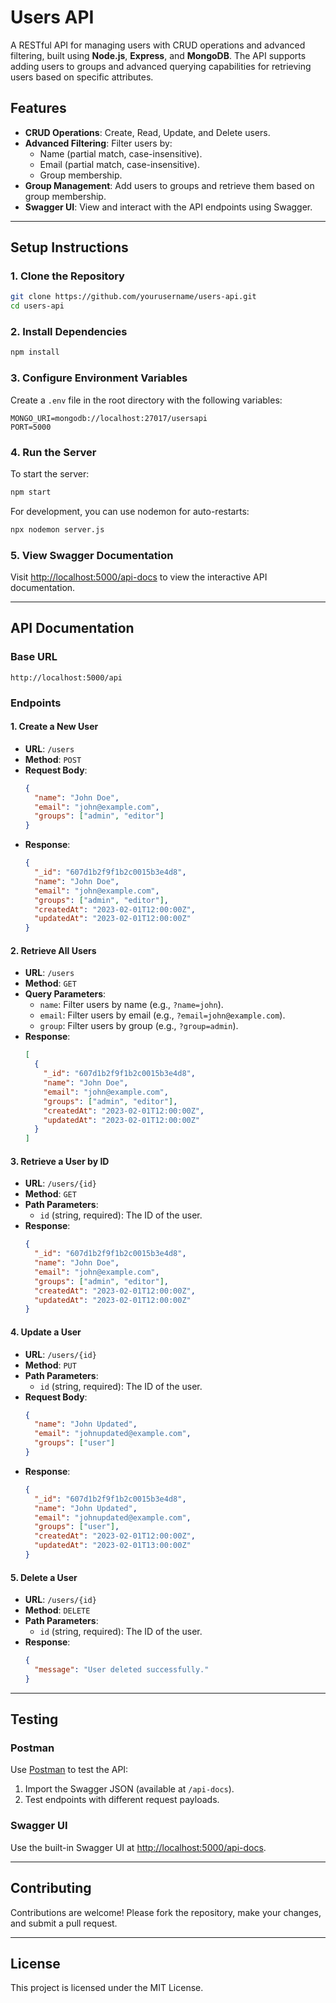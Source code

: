 # Users API

A RESTful API for managing users with CRUD operations and advanced filtering, built using **Node.js**, **Express**, and **MongoDB**. The API supports adding users to groups and advanced querying capabilities for retrieving users based on specific attributes.

## Features

- **CRUD Operations**: Create, Read, Update, and Delete users.
- **Advanced Filtering**: Filter users by:
  - Name (partial match, case-insensitive).
  - Email (partial match, case-insensitive).
  - Group membership.
- **Group Management**: Add users to groups and retrieve them based on group membership.
- **Swagger UI**: View and interact with the API endpoints using Swagger.

---

## Setup Instructions

### 1. Clone the Repository

```bash
git clone https://github.com/yourusername/users-api.git
cd users-api
```

### 2. Install Dependencies

```bash
npm install
```

### 3. Configure Environment Variables

Create a `.env` file in the root directory with the following variables:

```
MONGO_URI=mongodb://localhost:27017/usersapi
PORT=5000
```

### 4. Run the Server

To start the server:

```bash
npm start
```

For development, you can use nodemon for auto-restarts:

```bash
npx nodemon server.js
```

### 5. View Swagger Documentation

Visit [http://localhost:5000/api-docs](http://localhost:5000/api-docs) to view the interactive API documentation.

---

## API Documentation

### Base URL

```
http://localhost:5000/api
```

### Endpoints

#### 1. Create a New User

- **URL**: `/users`
- **Method**: `POST`
- **Request Body**:
  ```json
  {
    "name": "John Doe",
    "email": "john@example.com",
    "groups": ["admin", "editor"]
  }
  ```
- **Response**:
  ```json
  {
    "_id": "607d1b2f9f1b2c0015b3e4d8",
    "name": "John Doe",
    "email": "john@example.com",
    "groups": ["admin", "editor"],
    "createdAt": "2023-02-01T12:00:00Z",
    "updatedAt": "2023-02-01T12:00:00Z"
  }
  ```

#### 2. Retrieve All Users

- **URL**: `/users`
- **Method**: `GET`
- **Query Parameters**:
  - `name`: Filter users by name (e.g., `?name=john`).
  - `email`: Filter users by email (e.g., `?email=john@example.com`).
  - `group`: Filter users by group (e.g., `?group=admin`).
- **Response**:
  ```json
  [
    {
      "_id": "607d1b2f9f1b2c0015b3e4d8",
      "name": "John Doe",
      "email": "john@example.com",
      "groups": ["admin", "editor"],
      "createdAt": "2023-02-01T12:00:00Z",
      "updatedAt": "2023-02-01T12:00:00Z"
    }
  ]
  ```

#### 3. Retrieve a User by ID

- **URL**: `/users/{id}`
- **Method**: `GET`
- **Path Parameters**:
  - `id` (string, required): The ID of the user.
- **Response**:
  ```json
  {
    "_id": "607d1b2f9f1b2c0015b3e4d8",
    "name": "John Doe",
    "email": "john@example.com",
    "groups": ["admin", "editor"],
    "createdAt": "2023-02-01T12:00:00Z",
    "updatedAt": "2023-02-01T12:00:00Z"
  }
  ```

#### 4. Update a User

- **URL**: `/users/{id}`
- **Method**: `PUT`
- **Path Parameters**:
  - `id` (string, required): The ID of the user.
- **Request Body**:
  ```json
  {
    "name": "John Updated",
    "email": "johnupdated@example.com",
    "groups": ["user"]
  }
  ```
- **Response**:
  ```json
  {
    "_id": "607d1b2f9f1b2c0015b3e4d8",
    "name": "John Updated",
    "email": "johnupdated@example.com",
    "groups": ["user"],
    "createdAt": "2023-02-01T12:00:00Z",
    "updatedAt": "2023-02-01T13:00:00Z"
  }
  ```

#### 5. Delete a User

- **URL**: `/users/{id}`
- **Method**: `DELETE`
- **Path Parameters**:
  - `id` (string, required): The ID of the user.
- **Response**:
  ```json
  {
    "message": "User deleted successfully."
  }
  ```

---

## Testing

### Postman

Use [Postman](https://www.postman.com/) to test the API:

1. Import the Swagger JSON (available at `/api-docs`).
2. Test endpoints with different request payloads.

### Swagger UI

Use the built-in Swagger UI at [http://localhost:5000/api-docs](http://localhost:5000/api-docs).

---

## Contributing

Contributions are welcome! Please fork the repository, make your changes, and submit a pull request.

---

## License

This project is licensed under the MIT License.
